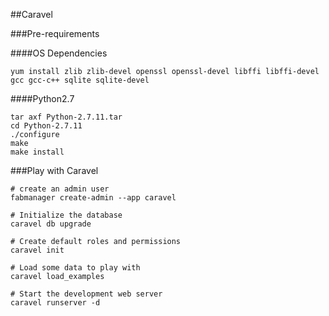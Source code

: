 ##Caravel

###Pre-requirements

####OS Dependencies

```
yum install zlib zlib-devel openssl openssl-devel libffi libffi-devel gcc gcc-c++ sqlite sqlite-devel
```

####Python2.7

```
tar axf Python-2.7.11.tar
cd Python-2.7.11
./configure
make
make install
```

###Play with Caravel

```
# create an admin user
fabmanager create-admin --app caravel

# Initialize the database
caravel db upgrade

# Create default roles and permissions
caravel init

# Load some data to play with
caravel load_examples

# Start the development web server
caravel runserver -d
```
